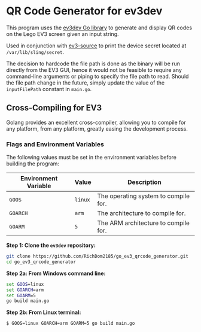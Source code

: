 # QR Code Generator for ev3dev

This program uses the [ev3dev Go library](https://github.com/ev3go/ev3dev) to generate and display QR codes on the Lego EV3 screen given an input string.

Used in conjunction with [ev3-source](https://github.com/source-academy/ev3-source) to print the device secret located at `/var/lib/sling/secret`.

The decision to hardcode the file path is done as the binary will be run directly from the EV3 GUI, hence it would not be feasible to require any command-line arguments or piping to specify the file path to read. Should the file path change in the future, simply update the value of the `inputFilePath` constant in `main.go`.

## Cross-Compiling for EV3

Golang provides an excellent cross-compiler, allowing you to compile for any platform, from any platform, greatly easing the development process.

### Flags and Environment Variables

The following values must be set in the environment variables before building the program:

| Environment Variable | Value   | Description                          |
| -------------------- | ------- | ------------------------------------ |
| `GOOS`               | `linux` | The operating system to compile for. |
| `GOARCH`             | `arm`   | The architecture to compile for.     |
| `GOARM`              | `5`     | The ARM architecture to compile for. |

**Step 1: Clone the `ev3dev` repository:**

```bash
git clone https://github.com/RichDom2185/go_ev3_qrcode_generator.git
cd go_ev3_qrcode_generator
```

**Step 2a: From Windows command line:**

```cmd
set GOOS=linux
set GOARCH=arm
set GOARM=5
go build main.go
```

**Step 2b: From Linux terminal:**

```bash
$ GOOS=linux GOARCH=arm GOARM=5 go build main.go
```
